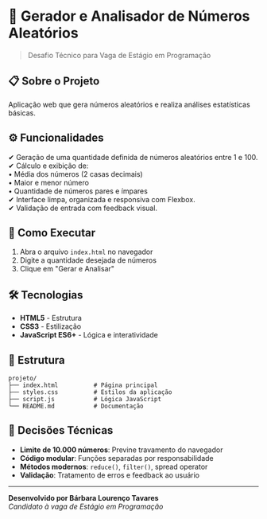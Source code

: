# 🎲 Gerador e Analisador de Números Aleatórios

> Desafio Técnico para Vaga de Estágio em Programação

## 📋 Sobre o Projeto

Aplicação web que gera números aleatórios e realiza análises estatísticas básicas.

## ⚙️ Funcionalidades

✔ Geração de uma quantidade definida de números aleatórios entre 1 e 100.  
✔ Cálculo e exibição de:  
• Média dos números (2 casas decimais)  
• Maior e menor número  
• Quantidade de números pares e ímpares  
✔ Interface limpa, organizada e responsiva com Flexbox.  
✔ Validação de entrada com feedback visual.

## 🚀 Como Executar

1. Abra o arquivo `index.html` no navegador
2. Digite a quantidade desejada de números
3. Clique em "Gerar e Analisar"

## 🛠️ Tecnologias

- **HTML5** - Estrutura
- **CSS3** - Estilização
- **JavaScript ES6+** - Lógica e interatividade

## 📁 Estrutura
```
projeto/
├── index.html          # Página principal
├── styles.css          # Estilos da aplicação
├── script.js           # Lógica JavaScript
└── README.md           # Documentação
```
## 🧮 Decisões Técnicas

- **Limite de 10.000 números**: Previne travamento do navegador
- **Código modular**: Funções separadas por responsabilidade
- **Métodos modernos**: `reduce()`, `filter()`, spread operator
- **Validação**: Tratamento de erros e feedback ao usuário


---

**Desenvolvido por Bárbara Lourenço Tavares**  
*Candidato à vaga de Estágio em Programação*

